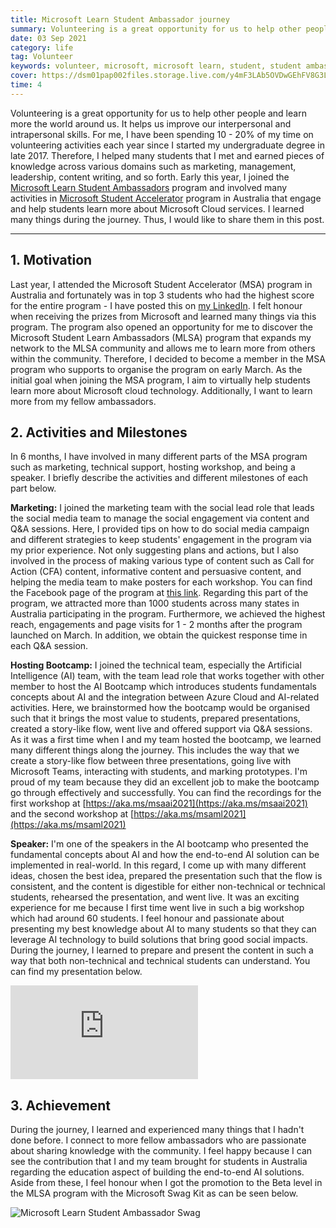 ```yaml
---
title: Microsoft Learn Student Ambassador journey
summary: Volunteering is a great opportunity for us to help other people and learn more the world around us. It helps us improve our interpersonal and intrapersonal skills. Early this year, I joined the Microsoft Learn Student Ambassadors program and involved many activities in Microsoft Student Accelerator program in Australia that engage and help students learn more about Microsoft Cloud services. I learned many things during the journey. Thus, I would like to share them in this post.
date: 03 Sep 2021
category: life
tag: Volunteer
keywords: volunteer, microsoft, microsoft learn, student, student ambassador, journey, learning, hosting event, reflection, speaker, AI fundamentals, building end-to-end AI solution, microsoft student accelerator, microsoft learn student ambassadors
cover: https://dsm01pap002files.storage.live.com/y4mF3LAb5OVDwGEhFV8G3L6Agetx9QabT7A_2Moo2num596fLhdT5L3ttj7UkizdZ8aLJ3NiLuOrFa9OXBivFwEtlJ3ZffU-plHfriqlYdeDi4s9gFjvAgqhn2HhRcgULE8-a7Rbwk6asmDQBnflKW1kOQgNh_FqRR7ayTre-RkZbyPPWayDNd1D_JQxcz9yvQM?width=1286&height=848&cropmode=none
time: 4
---
```


Volunteering is a great opportunity for us to help other people and learn more the world around us. It helps us improve our interpersonal and intrapersonal skills. For me, I have been spending 10 - 20% of my time on volunteering activities each year since I started my undergraduate degree in late 2017. Therefore, I helped many students that I met and earned pieces of knowledge across various domains such as marketing, management, leadership, content writing, and so forth. Early this year, I joined the [Microsoft Learn Student Ambassadors](https://studentambassadors.microsoft.com/) program and involved many activities in [Microsoft Student Accelerator](https://www.facebook.com/msaaussie/) program in Australia that engage and help students learn more about Microsoft Cloud services. I learned many things during the journey. Thus, I would like to share them in this post.

---

## 1. Motivation

Last year, I attended the Microsoft Student Accelerator (MSA) program in Australia and fortunately was in top 3 students who had the highest score for the entire program - I have posted this on [my LinkedIn](https://www.linkedin.com/posts/hung-du_msa2020-microsoft-iot-activity-6741933669176504320-R7If). I felt honour when receiving the prizes from Microsoft and learned many things via this program. The program also opened an opportunity for me to discover the Microsoft Student Learn Ambassadors (MLSA) program that expands my network to the MLSA community and allows me to learn more from others within the community. Therefore, I decided to become a member in the MSA program who supports to organise the program on early March. As the initial goal when joining the MSA program, I aim to virtually help students learn more about Microsoft cloud technology. Additionally, I want to learn more from my fellow ambassadors.

## 2. Activities and Milestones

In 6 months, I have involved in many different parts of the MSA program such as marketing, technical support, hosting workshop, and being a speaker. I briefly describe the activities and different milestones of each part below.

__Marketing:__ I joined the marketing team with the social lead role that leads the social media team to manage the social engagement via content and Q&A sessions. Here, I provided tips on how to do social media campaign and different strategies to keep students' engagement in the program via my prior experience. Not only suggesting plans and actions, but I also involved in the process of making various type of content such as Call for Action (CFA) content, informative content and persuasive content, and helping the media team to make posters for each workshop. You can find the Facebook page of the program at [this link](https://www.facebook.com/msaaussie/). Regarding this part of the program, we attracted more than 1000 students across many states in Australia participating in the program. Furthermore, we achieved the highest reach, engagements and page visits for 1 - 2 months after the program launched on March. In addition, we obtain the quickest response time in each Q&A session.

__Hosting Bootcamp:__ I joined the technical team, especially the Artificial Intelligence (AI) team, with the team lead role that works together with other member to host the AI Bootcamp which introduces students fundamentals concepts about AI and the integration between Azure Cloud and AI-related activities. Here, we brainstormed how the bootcamp would be organised such that it brings the most value to students, prepared presentations, created a story-like flow, went live and offered support via Q&A sessions. As it was a first time when I and my team hosted the bootcamp, we learned many different things along the journey. This includes the way that we create a story-like flow between three presentations, going live with Microsoft Teams, interacting with students, and marking prototypes. I'm proud of my team because they did an excellent job to make the bootcamp go through effectively and successfully. You can find the recordings for the first workshop at [https://aka.ms/msaai2021](https://aka.ms/msaai2021) and the second workshop at [https://aka.ms/msaml2021](https://aka.ms/msaml2021)

__Speaker:__ I'm one of the speakers in the AI bootcamp who presented the fundamental concepts about AI and how the end-to-end AI solution can be implemented in real-world. In this regard, I come up with many different ideas, chosen the best idea, prepared the presentation such that the flow is consistent, and the content is digestible for either non-technical or technical students, rehearsed the presentation, and went live. It was an exciting experience for me because I first time went live in such a big workshop which had around 60 students. I feel honour and passionate about presenting my best knowledge about AI to many students so that they can leverage AI technology to build solutions that bring good social impacts. During the journey, I learned to prepare and present the content in such a way that both non-technical and technical students can understand. You can find my presentation below.

<iframe src="http://www.youtube.com/embed/mbGYOwwyFhw?origin=http://hungdu.com" title="Artificial Intelligence Fundamentals - Microsoft Student Accelerator program 2021 - Australia" frameborder="0" allowfullscreen></iframe>


## 3. Achievement

During the journey, I learned and experienced many things that I hadn't done before. I connect to more fellow ambassadors who are passionate about sharing knowledge with the community. I feel happy because I can see the contribution that I and my team brought for students in Australia regarding the education aspect of building the end-to-end AI solutions. Aside from these, I feel honour when I got the promotion to the Beta level in the MLSA program with the Microsoft Swag Kit as can be seen below.

![Microsoft Learn Student Ambassador Swag](https://dsm01pap002files.storage.live.com/y4mWvCNZ8R_yDf9qx4-lOVu2spLLC1lAlLgwxlZjqkhONHVnghRhob-gJK-x-0iD52EW566Cv84Fu1VHSn04vt4UoHiGUf1Z_Oda9LFQyVN1e6jB8wirqCicOEFEfN58els-7E7LwvNekMI6dXoka9qrLRgGpiVvdg-gRLLVvspZAznD84dg7bYlA4XP0zF2CvL?width=4032&height=3024&cropmode=none)
